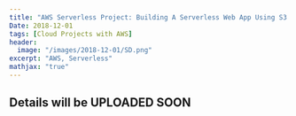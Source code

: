 ```yaml
---
title: "AWS Serverless Project: Building A Serverless Web App Using S3 and CloudFront"
Date: 2018-12-01
tags: [Cloud Projects with AWS]
header:
  image: "/images/2018-12-01/SD.png"
excerpt: "AWS, Serverless"
mathjax: "true"
---
```



## Details will be UPLOADED SOON